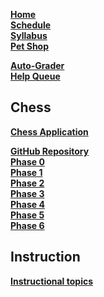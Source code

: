[**Home**](Home)  
[**Schedule**](Home#course-schedule) <!--If structure for schedules is made, they could be moved to wiki-->  
[**Syllabus**](/instruction/syllabus/syllabus.md)  
[**Pet Shop**](/petshop/petshop.md)  

[**Auto-Grader**](https://cs240.click)  
[**Help Queue**](https://help.cs240.click)  

## Chess

[**Chess Application**](/chess/chess.md)  
<!--Chess Assignments-->
[**GitHub Repository**](/chess/chess-github-repository/chess-github-repository.md)  
[**Phase 0**](/chess/0-chess-moves/chess-moves.md)  
[**Phase 1**](/chess/1-chess-game/chess-game.md)  
[**Phase 2**](/chess/2-server-design/server-design.md)  
[**Phase 3**](/chess/3-web-api/web-api.md)  
[**Phase 4**](/chess/4-database/database.md)  
[**Phase 5**](/chess/5-pregame/pregame.md)  
[**Phase 6**](/chess/6-gameplay/gameplay.md)  
<!--I don't think we need to link to getting started directly through here?-->

## Instruction

[**Instructional topics**](/instruction/modules.md)  
<!--Write out topics in either alphabetical or instruction order, or only parent links within modules.md-->

<!--Files not listed:
  - Chess: Code Quality Rubric
  - Phase 0: Game of Chess
  - Phase 3: TA Tips
  - Phase 4: Debugging Tips
  - Chess Phases: Getting Started (6)
  - All 40 instruction topics
-->
